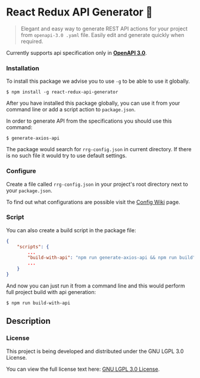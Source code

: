 # React Redux API Generator :lemon:

> Elegant and easy way to generate REST API actions for your project from 
> `openapi-3.0 .yaml` file. Easily edit and generate quickly when required.

Currently supports api specification only in **[OpenAPI 3.0](https://github.com/OAI/OpenAPI-Specification/blob/master/versions/3.0.0.md)**.

### Installation

To install this package we advise you to use `-g` to be able to use it globally.

```shell script
$ npm install -g react-redux-api-generator
```

After you have installed this package globally, you can use it from your command line
or add a script action to `package.json`. 

In order to generate API from the specifications you should use this command:

```shell script
$ generate-axios-api
```

The package would search for `rrg-config.json` in current directory. 
If there is no such file it would try to use default settings.

### Configure

Create a file called `rrg-config.json` in your project's root directory next to your `package.json`.

To find out what configurations are possible visit the [Config Wiki](https://github.com/MarkusBansky/react-redux-generator/wiki/Configuration-file) page.

### Script

You can also create a build script in the package file:

```json
{
    "scripts": {
        ...
        "build-with-api": "npm run generate-axios-api && npm run build"
        ...
    }
}
```

And now you can just run it from a command line and this would perform 
full project build with api generation:

```shell script
$ npm run build-with-api
```

## Description


### License

This project is being developed and distributed under the GNU LGPL 3.0 License.

You can view the full license text here: [GNU LGPL 3.0 License](https://github.com/MarkusBansky/react-redux-generator/blob/master/LICENSE). 